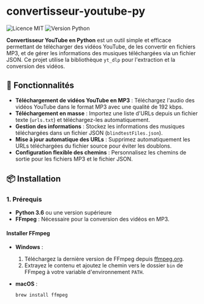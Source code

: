 # convertisseur-youtube-py

![Licence MIT](https://img.shields.io/badge/Licence-MIT-blue.svg)
![Version Python](https://img.shields.io/badge/Python-3.6%2B-blue.svg)

**Convertisseur YouTube en Python** est un outil simple et efficace permettant de télécharger des vidéos YouTube, de les convertir en fichiers MP3, et de gérer les informations des musiques téléchargées via un fichier JSON. Ce projet utilise la bibliothèque `yt_dlp` pour l'extraction et la conversion des vidéos.

## 🚀 Fonctionnalités

- **Téléchargement de vidéos YouTube en MP3** : Téléchargez l'audio des vidéos YouTube dans le format MP3 avec une qualité de 192 kbps.
- **Téléchargement en masse** : Importez une liste d'URLs depuis un fichier texte (`urls.txt`) et téléchargez-les automatiquement.
- **Gestion des informations** : Stockez les informations des musiques téléchargées dans un fichier JSON (`blindtestFiles.json`).
- **Mise à jour automatique des URLs** : Supprimez automatiquement les URLs téléchargées du fichier source pour éviter les doublons.
- **Configuration flexible des chemins** : Personnalisez les chemins de sortie pour les fichiers MP3 et le fichier JSON.

## 📦 Installation

### 1. **Prérequis**

- **Python 3.6** ou une version supérieure
- **FFmpeg** : Nécessaire pour la conversion des vidéos en MP3.

#### **Installer FFmpeg**

- **Windows** :
  1. Téléchargez la dernière version de FFmpeg depuis [ffmpeg.org](https://ffmpeg.org/download.html).
  2. Extrayez le contenu et ajoutez le chemin vers le dossier `bin` de FFmpeg à votre variable d'environnement `PATH`.

- **macOS** :
  ```bash
  brew install ffmpeg
